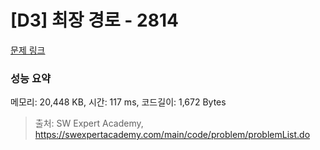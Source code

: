 # [D3] 최장 경로 - 2814 

[문제 링크](https://swexpertacademy.com/main/code/problem/problemDetail.do?contestProbId=AV7GOPPaAeMDFAXB) 

### 성능 요약

메모리: 20,448 KB, 시간: 117 ms, 코드길이: 1,672 Bytes



> 출처: SW Expert Academy, https://swexpertacademy.com/main/code/problem/problemList.do